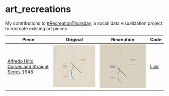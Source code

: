 # art_recreations
My contributions to [#RecreationThursday](https://github.com/sharlagelfand/RecreationThursday), a social data visualization project to recreate existing art pieces

|  Piece | Original | Recreation | Code |
| --- | ------- | ------- | ---- |
| [Alfredo Hilto Curves and Straight Series](https://www.moma.org/collection/works/205953) 1948 | <img src="https://raw.githubusercontent.com/kkakey/art_recreations/main/2021-06-03-Alfredo_Hlito/alfredo_hlito_1948-Moma.jpg" width="300"/> | <img src="https://raw.githubusercontent.com/kkakey/art_recreations/main/2021-06-03-Alfredo_Hlito/my-plot.png" width="300"/> | [Link](https://github.com/kkakey/art_recreations/blob/main/2021-06-03-Alfredo_Hlito/2021-06-03-Alfredo_Hlito.Rmd)
